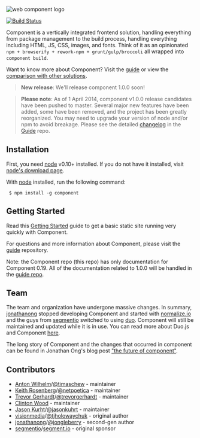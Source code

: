   ![web component logo](http://i49.tinypic.com/e7nj9v.png)

  [![Build Status](https://travis-ci.org/componentjs/component.png)](https://travis-ci.org/componentjs/component)

  Component is a vertically integrated frontend solution, handling everything from package management to the build process, handling everything including HTML, JS, CSS, images, and fonts. Think of it as an opinionated `npm + browserify + rework-npm + grunt/gulp/broccoli` all wrapped into `component build`.

  Want to know more about Component? Visit the [guide](https://github.com/componentjs/guide) or view the [comparison with other solutions](https://github.com/componentjs/guide/blob/master/component/vs.md).

> **New release**: We'll release component 1.0.0 soon!

> **Please note**: As of 1 April 2014, component v1.0.0 release candidates have been pushed to master. Several
major new features have been added, some have been removed, and the project has been greatly reorganized. You may need to upgrade your
version of node and/or npm to avoid breakage. Please see the detailed [changelog](https://github.com/componentjs/guide/blob/master/changelogs/1.0.0.md) in the
[Guide](https://github.com/componentjs/guide) repo.

## Installation

  First, you need [node](http://nodejs.org) v0.10+ installed. If you do not have it installed, visit [node's download page](http://nodejs.org/download/).

  With [node](http://nodejs.org) installed, run the following command:

     $ npm install -g component

## Getting Started

Read this [Getting Started](https://github.com/componentjs/guide/blob/master/component/getting-started.md) guide to get a basic static site running very quickly with Component.

For questions and more information about Component, please visit the [guide](https://github.com/componentjs/guide) repository.

Note: the Component repo (this repo) has only documentation for Component 0.19. All of the documentation related to 1.0.0 will be handled in the [guide repo](https://github.com/componentjs/guide).

## Team

The team and organization have undergone massive changes. In summary, [jonathanong](https://github.com/jonathanong) stopped developing Component and started with [normalize.io](https://normalize.github.io/) and the guys from [segmentio](https://github.com/segmentio) switched to using [duo](http://duojs.org). Component will still be maintained and updated while it is in use. You can read more about Duo.js and Component [here](https://github.com/componentjs/component/blob/add-extras-md/Extra.md#about-duojs).

The long story of Component and the changes that occurred in component can be found in Jonathan Ong's blog post ["the future of component"](http://www.jongleberry.com/the-future-of-component.html).


## Contributors

- [Anton Wilhelm](https://github.com/timaschew)/[@timaschew](https://twitter.com/timaschew) - maintainer
- [Keith Rosenberg](https://github.com/netpoetica)/[@netpoetica](https://twitter.com/netpoetica) - maintainer
- [Trevor Gerhardt](https://github.com/trevorgerhardt)/[@trevorgerhardt](https://twitter.com/trevorgerhardt) - maintainer
- [Clinton Wood](https://github.com/clintwood) - maintainer
- [Jason Kurht](https://github.com/jasonkuhrt)/[@jasonkuhrt](https://twitter.com/jasonkuhrt) - maintainer
- [visionmedia](https://github.com/visionmedia)/[@tjholowaychuk](https://twitter.com/tjholowaychuk) - original author
- [jonathanong](https://github.com/jonathanong)/[@jongleberry](https://twitter.com/jongleberry) - second-gen author
- [segmentio](https://github.com/segmentio)/[segment.io](https://segment.io) - original sponsor
